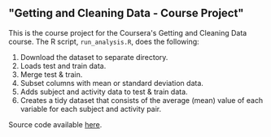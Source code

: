 
## "Getting and Cleaning Data - Course Project"


This is the course project for the Coursera's Getting and Cleaning Data course.
The R script, `run_analysis.R`, does the following:

1. Download the dataset to separate directory.
2. Loads test and train data.
3. Merge test & train.
4. Subset columns with mean or standard deviation data.
5. Adds subject and activity data to test & train data.
6. Creates a tidy dataset that consists of the average (mean) value of each
variable for each subject and activity pair.

Source code available [here](https://github.com/xgeoshi/coursera_getting_cleaning_data).